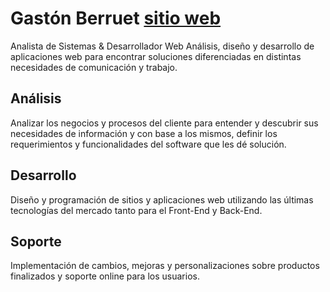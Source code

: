 # Gastón Berruet [sitio web](https://gberruet.github.io/)
Analista de Sistemas & Desarrollador Web
Análisis, diseño y desarrollo de aplicaciones web para encontrar soluciones diferenciadas en distintas necesidades de comunicación y trabajo.

Análisis
--------
Analizar los negocios y procesos del cliente para entender y descubrir sus necesidades de información y con base a los mismos, definir los requerimientos y funcionalidades del software que les dé solución.

Desarrollo
----------
Diseño y programación de sitios y aplicaciones web utilizando las últimas tecnologías del mercado tanto para el Front-End y Back-End.

Soporte
-------
Implementación de cambios, mejoras y personalizaciones sobre productos finalizados y soporte online para los usuarios.
